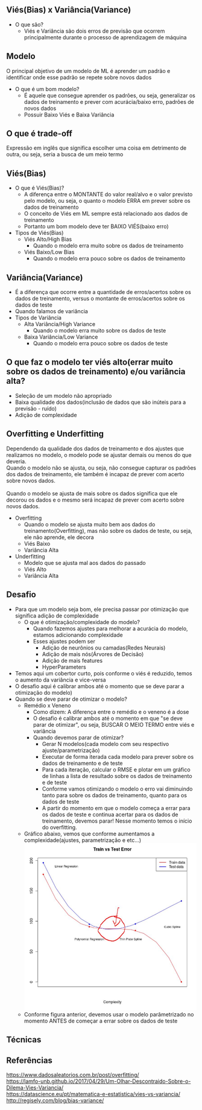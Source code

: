 ## Viés(Bias) x Variância(Variance)
- O que são?
  - Viés e Variância são dois erros de previsão que ocorrem principalmente durante o processo de aprendizagem de máquina

## Modelo
O principal objetivo de um modelo de ML é aprender um padrão e identificar onde esse padrão se repete sobre novos dados
- O que é um bom modelo?
  - É aquele que consegue aprender os padrões, ou seja, generalizar os dados de treinamento e prever com acurácia/baixo erro, padrões de novos dados
  - Possuir Baixo Viés e Baixa Variância

## O que é trade-off
Expressão em inglês que significa escolher uma coisa em detrimento de outra, ou seja, seria a busca de um meio termo
			
## Viés(Bias)
  - O que é Viés(Bias)?
    - A diferença entre o MONTANTE do valor real/alvo e o valor previsto pelo modelo, ou seja, o quanto o modelo ERRA em prever sobre os dados de treinamento
    - O conceito de Viés em ML sempre está relacionado aos dados de treinamento
    - Portanto um bom modelo deve ter BAIXO VIÉS(baixo erro)
  - Tipos de Viés(Bias)
      - Viés Alto/High Bias
        - Quando o modelo erra muito sobre os dados de treinamento
      - Viés Baixo/Low Bias
        - Quando o modelo erra pouco sobre os dados de treinamento
						
## Variância(Variance)
  - É a diferença que ocorre entre a quantidade de erros/acertos sobre os dados de treinamento, versus o montante de erros/acertos sobre os dados de teste
  - Quando falamos de variância
  - Tipos de Variância
    - Alta Variância/High Variance
      - Quando o modelo erra muito sobre os dados de teste
    - Baixa Variância/Low Variance
      - Quando o modelo erra pouco sobre os dados de teste			

## O que faz o modelo ter viés alto(errar muito sobre os dados de treinamento) e/ou variância alta?
  - Seleção de um modelo não apropriado
  - Baixa qualidade dos dados(inclusão de dados que são inúteis para a previsão - ruído)
  - Adição de complexidade
			
## Overfitting e Underfitting
Dependendo da qualidade dos dados de treinamento e dos ajustes que realizamos no modelo, o modelo pode se ajustar demais ou menos do que deveria.<br>
Quando o modelo não se ajusta, ou seja, não consegue capturar os padrões dos dados de treinamento, ele também é incapaz de prever com acerto sobre novos dados.	<br>		
Quando o modelo se ajusta de mais sobre os dados significa que ele decorou os dados e o mesmo será incapaz de prever com acerto sobre novos dados.<br>
- Overfitting
  - Quando o modelo se ajusta muito bem aos dados do treinamento(Overfitting), mas não sobre os dados de teste, ou seja, ele não aprende, ele decora
  - Viés Baixo
  - Variância Alta
- Underfitting
  - Modelo que se ajusta mal aos dados do passado
  - Viés Alto
  - Variância Alta
      			
## Desafio
  - Para que um modelo seja bom, ele precisa passar por otimização que significa adição de complexidade
    - O que é otimização/complexidade do modelo?
      - Quando fazemos ajustes para melhorar a acurácia do modelo, estamos adicionando complexidade 
      - Esses ajustes podem ser
        - Adição de neurônios ou camadas(Redes Neurais)
        - Adição de mais nós(Árvores de Decisão)
        - Adição de mais features
        - HyperParameters
  - Temos aqui um cobertor curto, pois conforme o viés é reduzido, temos o aumento da variância e vice-versa
  - O desafio aqui é calibrar ambos até o momento que se deve parar a otimização do modelo)
  - Quando se deve parar de otimizar o modelo?
    - Remédio x Veneno
      - Como dizem: A diferença entre o remédio e o veneno é a dose
      - O desafio é calibrar ambos até o momento em que "se deve parar de otimizar", ou seja, BUSCAR O MEIO TERMO entre viés e variância
      - Quando devemos parar de otimizar?
        - Gerar N modelos(cada modelo com seu respectivo ajuste/parametrização)
        - Executar de forma iterada cada modelo para prever sobre os dados de treinamento e de teste
        - Para cada iteração, calcular o RMSE e plotar em um gráfico de linhas a lista de resultado sobre os dados de treinamento e de teste
        - Conforme vamos otimizando o modelo o erro vai diminuindo tanto para sobre os dados de treinamento, quanto para os dados de teste
        - A partir do momento em que o modelo começa a errar para os dados de teste e continua acertar para os dados de treinamento, devemos parar! Nesse momento temos o início do overfitting.
	- Gráfico abaixo, vemos que conforme aumentamos a complexidade(ajustes, parametrização e etc...)
![](https://github.com/carloshfmaciel/datascience/blob/master/conceitos/images/tradeoff_bias_variance_graphic.jpg)
	- Conforme figura anterior, devemos usar o modelo parâmetrizado no momento ANTES de começar a errar sobre os dados de teste
        
 ## Técnicas
 
 ## Referências
https://www.dadosaleatorios.com.br/post/overfitting/<br>
https://lamfo-unb.github.io/2017/04/29/Um-Olhar-Descontraido-Sobre-o-Dilema-Vies-Variancia/<br>
https://datascience.eu/pt/matematica-e-estatistica/vies-vs-variancia/<br>
http://regisely.com/blog/bias-variance/<br>
